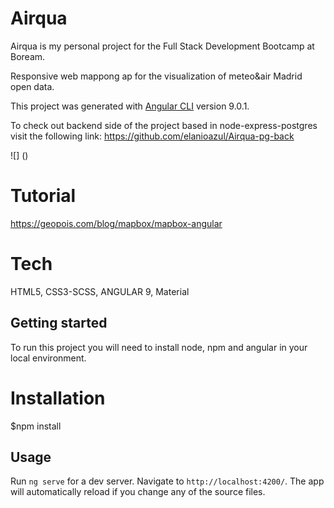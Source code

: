 # Airqua

Airqua is my personal project for the Full Stack Development Bootcamp at Boream.

Responsive web mappong ap for the visualization of meteo&air Madrid open data.

This project was generated with [Angular CLI](https://github.com/angular/angular-cli) version 9.0.1.

To check out backend side of the project based in node-express-postgres visit the following link: https://github.com/elanioazul/Airqua-pg-back

![] ()

# Tutorial
https://geopois.com/blog/mapbox/mapbox-angular

# Tech
HTML5, CSS3-SCSS, ANGULAR 9, Material

## Getting started
To run this project you will need to install node, npm and angular in your local environment.

# Installation
$npm install

## Usage

Run `ng serve` for a dev server. Navigate to `http://localhost:4200/`. The app will automatically reload if you change any of the source files.




